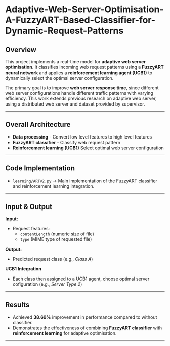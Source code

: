 # Adaptive-Web-Server-Optimisation-A-FuzzyART-Based-Classifier-for-Dynamic-Request-Patterns

## Overview
This project implements a real-time model for **adaptive web server optimisation**. It classifies incoming web request patterns using a **FuzzyART neural network** and applies a **reinforcement learning agent (UCB1)** to dynamically select the optimal server configuration.

The primary goal is to improve **web server response time**, since different web server configurations handle different traffic patterns with varying efficiency. This work extends previous research on adaptive web server, using a distributed web server and dataset provided by supervisor.

---

## Overall Architecture
- **Data processing** - Convert low level features to high level features
- **FuzzyART classifier** - Classify web request pattern  
- **Reinforcement learning (UCB1)** Select optimal web server configuration 

---

## Code Implementation
- `learning/ARTv2.py` → Main implementation of the FuzzyART classifier and reinforcement learning integration.  

---

## Input & Output
**Input:**  
- Request features:  
  - `contentLength` (numeric size of file)  
  - `type` (MIME type of requested file)  

**Output:**  
- Predicted request class (e.g., *Class A*)  

**UCB1 Integration**
- Each class then assigned to a UCB1 agent, choose optimal server cofiguration (e.g., *Server Type 2*)  

---

## Results
- Achieved **38.69%** improvement in performance compared to without classifier.  
- Demonstrates the effectiveness of combining **FuzzyART classifier** with **reinforcement learning** for adaptive optimisation.  

---
